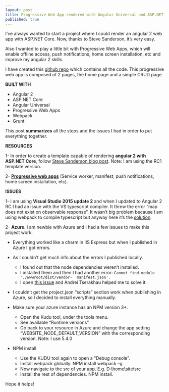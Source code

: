 ```yaml
---
layout: post
title: Progressive Web App rendered with Angular Universal and ASP.NET Core
published: true
---
```


I’ve always wanted to start a project where I could render an angular 2 web app with ASP.NET Core. Now, thanks to Steve Sanderson, it’s very easy. 

Also I wanted to play a little bit with Progressive Web Apps, which will enable offline access, push notifications, home screen installation, etc and improve my angular 2 skills.

I have created this [github repo](https://github.com/manuelreina/angular2-aspnet5-crud) which contains all the code. This progressive web app is composed of 2 pages, the home page and a simple CRUD page.

**BUILT WITH**

 - Angular 2
 - ASP.NET Core
 - Angular Universal
 - Progressive Web Apps
 - Webpack
 - Grunt


This post **summarizes** all the steps and the issues I had in order to put everything together.



**RESOURCES**

1-	In order to create a template capable of rendering **angular 2 with ASP.NET Core**, follow [Steve Sanderson blog post]. Note: I am using the RC1 template version.

2- **[Progressive web apps]** (Service worker, manifest, push notifications, home screen installation, etc).



**ISSUES**

1-	I am using **Visual Studio 2015 update 2** and when I updated to Angular 2 RC I had an issue with the VS typescript compiler. It threw the error “map does not exist on observable response”. It wasn’t big problem because I am using webpack to compile typescript but anyway here it’s the [solution]. 

2-	**Azure**. I am newbie with Azure and I had a few issues to make this project work.

 -   Everything worked like a charm in IIS Express but when I published in Azure I got errors.
 - As I couldn’t get much info about the errors I published locally.
	 - I found out that the node dependencies weren’t installed.
	 - I installed them and then I had another error:  `Cannot find module './wwwroot/dist/vendor-  manifest.json'.`
	 - I open [this issue] and Andrei Tserakhau helped me to solve it.
 - I couldn’t get the project.json “scripts” section work when publishing in Azure, so I decided to install everything manually.
 - Make sure your azure instance has an NPM version 3+. 
	 -   Open the Kudu tool, under the tools menu.
	 - See available “Runtime versions”.
	 - Go back to your resource in Azure and change the app setting “WEBSITE_NODE_DEFAULT_VERSION” with the corresponding version. Note: I use 5.4.0

 - NPM install
	 - Use the KUDU tool again to open a “Debug console”. 
	 - Install webpack globally. NPM install webpack –g
	 - Now navigate to the src of your app. E.g. D:\home\site\src
	 - Install the rest of dependencies. NPM install.


Hope it helps!


[Steve Sanderson blog post]: <http://blog.stevensanderson.com/2016/05/02/angular2-react-knockout-apps-on-aspnet-core>
[Progressive web apps]: <https://developers.google.com/web/fundamentals/getting-started/your-first-progressive-web-app>
[solution]: <https://github.com/Microsoft/TypeScript/issues/8518>
[this issue]: <https://github.com/aspnet/JavaScriptServices/issues/104>
